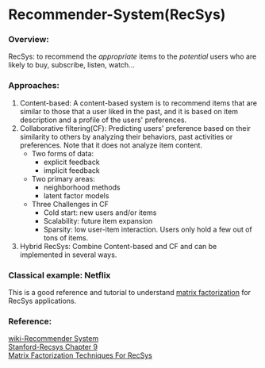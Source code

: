 # Recommender-System(RecSys)
### Overview:
RecSys: to recommend the *appropriate* items to the *potential* users who are likely to buy, subscribe, listen, watch...<br/>

### Approaches: 
1. Content-based: A content-based system is to recommend items that are similar to those that a user liked in the past, and it is based on item description and a profile of the users' preferences.<br/>
2. Collaborative filtering(CF): Predicting users' preference based on their similarity to others by analyzing their behaviors, past activities or preferences. Note that it does not analyze item content.
   * Two forms of data:
       - explicit feedback
       - implicit feedback
   * Two primary areas:
       - neighborhood methods
       - latent factor models
   * Three Challenges in CF
       - Cold start: new users and/or items
       - Scalability: future item expansion
       - Sparsity: low user-item interaction. Users only hold a few out of tons of items.<br/>
3. Hybrid RecSys: Combine Content-based and CF and can be implemented in several ways.

### Classical example: Netflix 
This is a good reference and tutorial to understand [matrix factorization](https://endymecy.gitbooks.io/spark-ml-source-analysis/content/%E6%8E%A8%E8%8D%90/papers/Matrix%20Factorization%20Techniques%20for%20Recommender%20Systems.pdf) for RecSys applications. 

### Reference:<br/>
[wiki-Recommender System](https://en.wikipedia.org/wiki/Recommender_system)<br/>
[Stanford-Recsys Chapter 9](http://infolab.stanford.edu/~ullman/mmds/ch9.pdf)<br/>
[Matrix Factorization Techniques For RecSys](https://endymecy.gitbooks.io/spark-ml-source-analysis/content/%E6%8E%A8%E8%8D%90/papers/Matrix%20Factorization%20Techniques%20for%20Recommender%20Systems.pdf)


